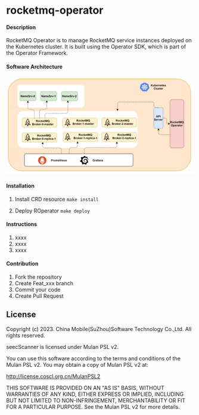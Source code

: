# rocketmq-operator

#### Description
RocketMQ Operator is to manage RocketMQ service instances deployed on the Kubernetes cluster. It is built using the Operator SDK, which is part of the Operator Framework.

#### Software Architecture
![rocketmq-operator architecture png](docs/pictures/rocketmq-operator.png)
#### Installation

1. Install CRD resource
`make install`

2. Deploy ROperator
`make deploy`

#### Instructions

1.  xxxx
2.  xxxx
3.  xxxx

#### Contribution

1.  Fork the repository
2.  Create Feat_xxx branch
3.  Commit your code
4.  Create Pull Request


## License

Copyright (c) 2023. China Mobile(SuZhou)Software Technology Co.,Ltd. All rights reserved.

 seecScanner is licensed under Mulan PSL v2.

You can use this software according to the terms and conditions of the Mulan PSL v2.
You may obtain a copy of Mulan PSL v2 at:

 http://license.coscl.org.cn/MulanPSL2

THIS SOFTWARE IS PROVIDED ON AN "AS IS" BASIS, WITHOUT WARRANTIES OF ANY KIND,
EITHER EXPRESS OR IMPLIED, INCLUDING BUT NOT LIMITED TO NON-INFRINGEMENT,
MERCHANTABILITY OR FIT FOR A PARTICULAR PURPOSE.
See the Mulan PSL v2 for more details.
